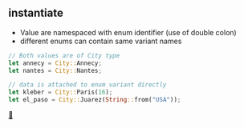 ## instantiate

* Value are namespaced with enum identifier (use of double colon) 
* different enums can contain same variant names

```rust
// Both values are of City type
let annecy = City::Annecy; 
let nantes = City::Nantes;

// data is attached to enum variant directly
let kleber = City::Paris(16);
let el_paso = City::Juarez(String::from("USA"));
```

[📒](https://doc.rust-lang.org/1.17.0/book/enums.html)